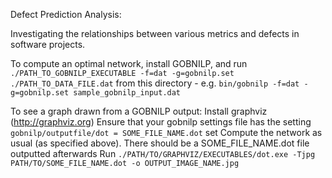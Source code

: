 Defect Prediction Analysis:

Investigating the relationships between various metrics and defects in software projects.

To compute an optimal network, install GOBNILP, and run `./PATH_TO_GOBNILP_EXECUTABLE -f=dat -g=gobnilp.set ./PATH_TO_DATA_FILE.dat` from this directory - e.g. `bin/gobnilp -f=dat -g=gobnilp.set sample_gobnilp_input.dat`

To see a graph drawn from a GOBNILP output:
	Install graphviz (http://graphviz.org)
	Ensure that your gobnilp settings file has the setting `gobnilp/outputfile/dot = SOME_FILE_NAME.dot` set
	Compute the network as usual (as specified above). There should be a SOME_FILE_NAME.dot file outputted afterwards
	Run `./PATH/TO/GRAPHVIZ/EXECUTABLES/dot.exe -Tjpg PATH/TO/SOME_FILE_NAME.dot -o OUTPUT_IMAGE_NAME.jpg`
	